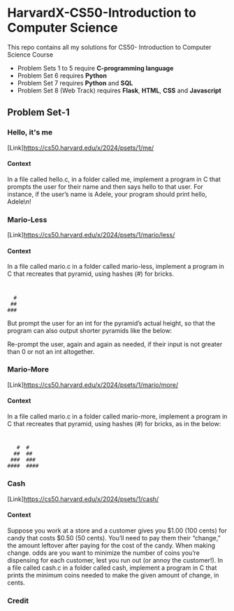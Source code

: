 # HarvardX-CS50-Introduction to Computer Science
This repo contains all my solutions for CS50- Introduction to Computer Science Course
- Problem Sets 1 to 5 require **C-programming language**
- Problem Set 6 requires **Python**
- Problem Set 7 requires **Python** and **SQL**
- Problem Set 8 (Web Track) requires **Flask**, **HTML**, **CSS** and **Javascript**

## Problem Set-1
### Hello, it's me
[Link]https://cs50.harvard.edu/x/2024/psets/1/me/
#### Context
In a file called hello.c, in a folder called me, implement a program in C that prompts the user for their name and then says hello to that user. For instance, if the user’s name is Adele, your program should print hello, Adele\n!

### Mario-Less
[Link]https://cs50.harvard.edu/x/2024/psets/1/mario/less/
#### Context
In a file called mario.c in a folder called mario-less, implement a program in C that recreates that pyramid, using hashes (#) for bricks.

#  #
      #
     ##
    ###
But prompt the user for an int for the pyramid’s actual height, so that the program can also output shorter pyramids like the below:


Re-prompt the user, again and again as needed, if their input is not greater than 0 or not an int altogether.

### Mario-More
[Link]https://cs50.harvard.edu/x/2024/psets/1/mario/more/
#### Context
In a file called mario.c in a folder called mario-more, implement a program in C that recreates that pyramid, using hashes (#) for bricks, as in the below:

 #  #
       #  #
      ##  ##
     ###  ###
    ####  ####

### Cash
[Link]https://cs50.harvard.edu/x/2024/psets/1/cash/
#### Context
Suppose you work at a store and a customer gives you $1.00 (100 cents) for candy that costs $0.50 (50 cents). You’ll need to pay them their “change,” the amount leftover after paying for the cost of the candy. When making change. odds are you want to minimize the number of coins you’re dispensing for each customer, lest you run out (or annoy the customer!). In a file called cash.c in a folder called cash, implement a program in C that prints the minimum coins needed to make the given amount of change, in cents.

### Credit



